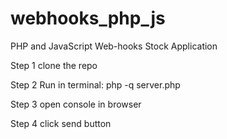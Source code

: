 # webhooks_php_js
PHP and JavaScript Web-hooks Stock Application

Step 1 clone the repo

Step 2 Run in terminal: php -q server.php

Step 3 open console in browser

Step 4 click send button


